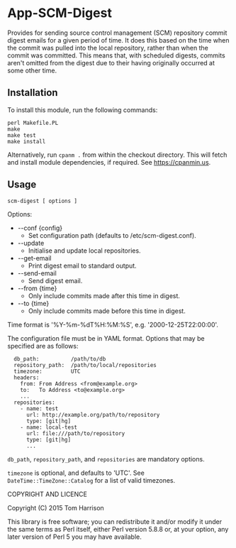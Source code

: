 # App-SCM-Digest

Provides for sending source control management (SCM) repository commit
digest emails for a given period of time.  It does this based on the
time when the commit was pulled into the local repository, rather than
when the commit was committed.  This means that, with scheduled
digests, commits aren't omitted from the digest due to their having
originally occurred at some other time.

## Installation

To install this module, run the following commands:

```
perl Makefile.PL
make
make test
make install
```

Alternatively, run `cpanm .` from within the checkout directory.  This
will fetch and install module dependencies, if required.  See
https://cpanmin.us.

## Usage

```
scm-digest [ options ]
```

Options:

 * --conf {config}
    * Set configuration path (defaults to /etc/scm-digest.conf).
 * --update
    * Initialise and update local repositories.
 * --get-email
    * Print digest email to standard output.
 * --send-email
    * Send digest email.
 * --from {time}
    * Only include commits made after this time in digest.
 * --to {time}
    * Only include commits made before this time in digest.

Time format is '%Y-%m-%dT%H:%M:%S', e.g. '2000-12-25T22:00:00'.

The configuration file must be in YAML format.  Options that may be
specified are as follows:

```
  db_path:          /path/to/db
  repository_path:  /path/to/local/repositories
  timezone:         UTC
  headers:
    from: From Address <from@example.org>
    to:   To Address <to@example.org>
    ...
  repositories:
    - name: test
      url: http://example.org/path/to/repository
      type: [git|hg]
    - name: local-test
      url: file:///path/to/repository
      type: [git|hg]
      ...
```

`db_path`, `repository_path`, and `repositories` are mandatory options.

`timezone` is optional, and defaults to 'UTC'.  See
`DateTime::TimeZone::Catalog` for a list of valid timezones.

COPYRIGHT AND LICENCE

Copyright (C) 2015 Tom Harrison

This library is free software; you can redistribute it and/or modify
it under the same terms as Perl itself, either Perl version 5.8.8 or,
at your option, any later version of Perl 5 you may have available.
